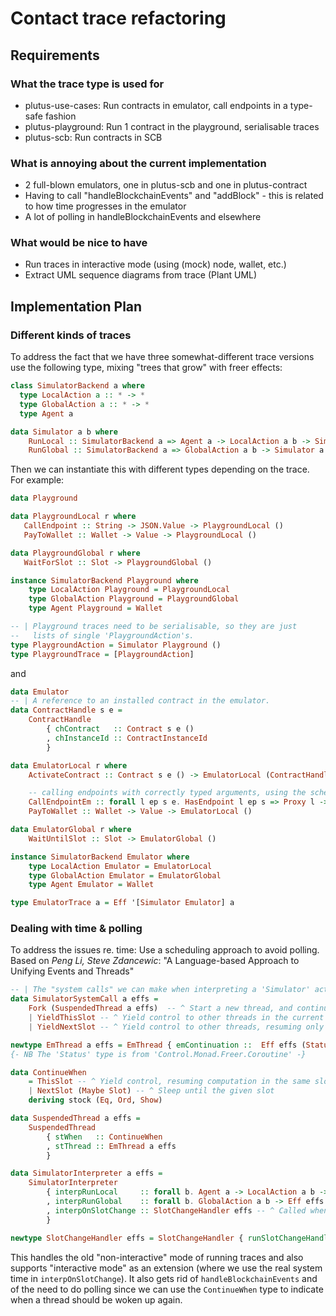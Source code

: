 # Contact trace refactoring

## Requirements

### What the trace type is used for

* plutus-use-cases: Run contracts in emulator, call endpoints in a type-safe fashion
* plutus-playground: Run 1 contract in the playground, serialisable traces
* plutus-scb: Run contracts in SCB

### What is annoying about the current implementation

* 2 full-blown emulators, one in plutus-scb and one in plutus-contract
* Having to call "handleBlockchainEvents" and "addBlock" - this is related to how time progresses in the emulator
* A lot of polling in handleBlockchainEvents and elsewhere

### What would be nice to have

* Run traces in interactive mode (using (mock) node, wallet, etc.)
* Extract UML sequence diagrams from trace (Plant UML)

## Implementation Plan

### Different kinds of traces

To address the fact that we have three somewhat-different trace versions use the following type, mixing "trees that grow" with freer effects:

```haskell
class SimulatorBackend a where
  type LocalAction a :: * -> *
  type GlobalAction a :: * -> *
  type Agent a

data Simulator a b where
    RunLocal :: SimulatorBackend a => Agent a -> LocalAction a b -> Simulator a b
    RunGlobal :: SimulatorBackend a => GlobalAction a b -> Simulator a b
```

Then we can instantiate this with different types depending on the trace. For example:

```haskell
data Playground

data PlaygroundLocal r where
   CallEndpoint :: String -> JSON.Value -> PlaygroundLocal ()
   PayToWallet :: Wallet -> Value -> PlaygroundLocal ()

data PlaygroundGlobal r where
   WaitForSlot :: Slot -> PlaygroundGlobal ()

instance SimulatorBackend Playground where
    type LocalAction Playground = PlaygroundLocal
    type GlobalAction Playground = PlaygroundGlobal
    type Agent Playground = Wallet

-- | Playground traces need to be serialisable, so they are just
--   lists of single 'PlaygroundAction's.
type PlaygroundAction = Simulator Playground ()
type PlaygroundTrace = [PlaygroundAction]
```

and

```haskell
data Emulator
-- | A reference to an installed contract in the emulator.
data ContractHandle s e =
    ContractHandle
        { chContract   :: Contract s e ()
        , chInstanceId :: ContractInstanceId
        }

data EmulatorLocal r where
    ActivateContract :: Contract s e () -> EmulatorLocal (ContractHandle s e)

    -- calling endpoints with correctly typed arguments, using the schema
    CallEndpointEm :: forall l ep s e. HasEndpoint l ep s => Proxy l -> ContractHandle s e -> ep -> EmulatorLocal ()
    PayToWallet :: Wallet -> Value -> EmulatorLocal ()

data EmulatorGlobal r where
    WaitUntilSlot :: Slot -> EmulatorGlobal ()

instance SimulatorBackend Emulator where
    type LocalAction Emulator = EmulatorLocal
    type GlobalAction Emulator = EmulatorGlobal
    type Agent Emulator = Wallet

type EmulatorTrace a = Eff '[Simulator Emulator] a
```

### Dealing with time & polling

To address the issues re. time: Use a scheduling approach to avoid polling. Based on _Peng Li, Steve Zdancewic_: "A Language-based Approach to Unifying Events and Threads"

```haskell
-- | The "system calls" we can make when interpreting a 'Simulator' action.
data SimulatorSystemCall a effs =
    Fork (SuspendedThread a effs)  -- ^ Start a new thread, and continue with the current thread in the current slot.
    | YieldThisSlot -- ^ Yield control to other threads in the current slot.
    | YieldNextSlot -- ^ Yield control to other threads, resuming only when a new slot has begun.

newtype EmThread a effs = EmThread { emContinuation ::  Eff effs (Status effs (SimulatorSystemCall a effs) () ()) }
{- NB The 'Status' type is from 'Control.Monad.Freer.Coroutine' -}

data ContinueWhen
    = ThisSlot -- ^ Yield control, resuming computation in the same slot
    | NextSlot (Maybe Slot) -- ^ Sleep until the given slot
    deriving stock (Eq, Ord, Show)

data SuspendedThread a effs =
    SuspendedThread
        { stWhen   :: ContinueWhen
        , stThread :: EmThread a effs
        }

data SimulatorInterpreter a effs =
    SimulatorInterpreter
        { interpRunLocal     :: forall b. Agent a -> LocalAction a b -> Eff effs (b, SuspendedThread a effs)
        , interpRunGlobal    :: forall b. GlobalAction a b -> Eff effs (b, SuspendedThread a effs)
        , interpOnSlotChange :: SlotChangeHandler effs -- ^ Called when we are done with all actions in the current slot.
        }

newtype SlotChangeHandler effs = SlotChangeHandler { runSlotChangeHandler :: Eff effs () }
```

This handles the old "non-interactive" mode of running traces and also supports "interactive mode" as an extension (where we use the real system time in `interpOnSlotChange`). It also gets rid of `handleBlockchainEvents` and of the need to do polling since we can use the `ContinueWhen` type to indicate when a thread should be woken up again.
